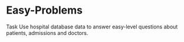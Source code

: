 # Easy-Problems

Task
Use hospital database data to answer easy-level questions about patients, admissions and doctors.
